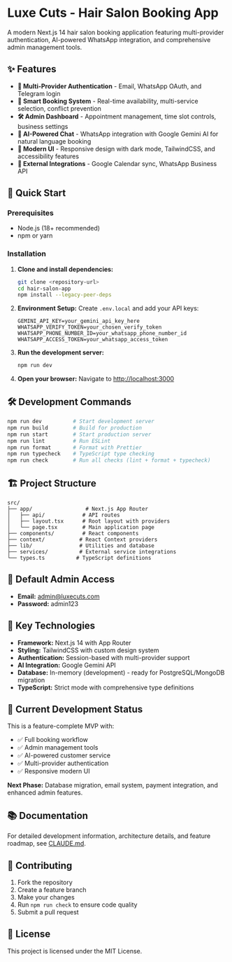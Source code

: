 # Luxe Cuts - Hair Salon Booking App

A modern Next.js 14 hair salon booking application featuring multi-provider authentication, AI-powered WhatsApp integration, and comprehensive admin management tools.

## ✨ Features

- **🔐 Multi-Provider Authentication** - Email, WhatsApp OAuth, and Telegram login
- **📅 Smart Booking System** - Real-time availability, multi-service selection, conflict prevention
- **🛠️ Admin Dashboard** - Appointment management, time slot controls, business settings
- **🤖 AI-Powered Chat** - WhatsApp integration with Google Gemini AI for natural language booking
- **📱 Modern UI** - Responsive design with dark mode, TailwindCSS, and accessibility features
- **🔗 External Integrations** - Google Calendar sync, WhatsApp Business API

## 🚀 Quick Start

### Prerequisites

- Node.js (18+ recommended)
- npm or yarn

### Installation

1. **Clone and install dependencies:**

   ```bash
   git clone <repository-url>
   cd hair-salon-app
   npm install --legacy-peer-deps
   ```

2. **Environment Setup:**
   Create `.env.local` and add your API keys:

   ```env
   GEMINI_API_KEY=your_gemini_api_key_here
   WHATSAPP_VERIFY_TOKEN=your_chosen_verify_token
   WHATSAPP_PHONE_NUMBER_ID=your_whatsapp_phone_number_id
   WHATSAPP_ACCESS_TOKEN=your_whatsapp_access_token
   ```

3. **Run the development server:**

   ```bash
   npm run dev
   ```

4. **Open your browser:**
   Navigate to [http://localhost:3000](http://localhost:3000)

## 🛠️ Development Commands

```bash
npm run dev          # Start development server
npm run build        # Build for production
npm run start        # Start production server
npm run lint         # Run ESLint
npm run format       # Format with Prettier
npm run typecheck    # TypeScript type checking
npm run check        # Run all checks (lint + format + typecheck)
```

## 🏗️ Project Structure

```
src/
├── app/                 # Next.js App Router
│   ├── api/            # API routes
│   ├── layout.tsx      # Root layout with providers
│   └── page.tsx        # Main application page
├── components/         # React components
├── context/           # React Context providers
├── lib/               # Utilities and database
├── services/          # External service integrations
└── types.ts          # TypeScript definitions
```

## 🔑 Default Admin Access

- **Email:** admin@luxecuts.com
- **Password:** admin123

## 📖 Key Technologies

- **Framework:** Next.js 14 with App Router
- **Styling:** TailwindCSS with custom design system
- **Authentication:** Session-based with multi-provider support
- **AI Integration:** Google Gemini API
- **Database:** In-memory (development) - ready for PostgreSQL/MongoDB migration
- **TypeScript:** Strict mode with comprehensive type definitions

## 🎯 Current Development Status

This is a feature-complete MVP with:

- ✅ Full booking workflow
- ✅ Admin management tools
- ✅ AI-powered customer service
- ✅ Multi-provider authentication
- ✅ Responsive modern UI

**Next Phase:** Database migration, email system, payment integration, and enhanced admin features.

## 📚 Documentation

For detailed development information, architecture details, and feature roadmap, see [CLAUDE.md](./CLAUDE.md).

## 🤝 Contributing

1. Fork the repository
2. Create a feature branch
3. Make your changes
4. Run `npm run check` to ensure code quality
5. Submit a pull request

## 📄 License

This project is licensed under the MIT License.
